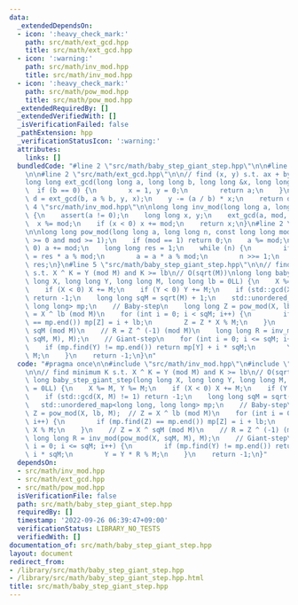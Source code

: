 ```yaml
---
data:
  _extendedDependsOn:
  - icon: ':heavy_check_mark:'
    path: src/math/ext_gcd.hpp
    title: src/math/ext_gcd.hpp
  - icon: ':warning:'
    path: src/math/inv_mod.hpp
    title: src/math/inv_mod.hpp
  - icon: ':heavy_check_mark:'
    path: src/math/pow_mod.hpp
    title: src/math/pow_mod.hpp
  _extendedRequiredBy: []
  _extendedVerifiedWith: []
  _isVerificationFailed: false
  _pathExtension: hpp
  _verificationStatusIcon: ':warning:'
  attributes:
    links: []
  bundledCode: "#line 2 \"src/math/baby_step_giant_step.hpp\"\n\n#line 2 \"src/math/inv_mod.hpp\"\
    \n\n#line 2 \"src/math/ext_gcd.hpp\"\n\n// find (x, y) s.t. ax + by = gcd(a, b)\n\
    long long ext_gcd(long long a, long long b, long long &x, long long &y) {\n  \
    \  if (b == 0) {\n        x = 1, y = 0;\n        return a;\n    }\n    long long\
    \ d = ext_gcd(b, a % b, y, x);\n    y -= (a / b) * x;\n    return d;\n}\n#line\
    \ 4 \"src/math/inv_mod.hpp\"\n\nlong long inv_mod(long long a, long long mod)\
    \ {\n    assert(a != 0);\n    long long x, y;\n    ext_gcd(a, mod, x, y);\n  \
    \  x %= mod;\n    if (x < 0) x += mod;\n    return x;\n}\n#line 2 \"src/math/pow_mod.hpp\"\
    \n\nlong long pow_mod(long long a, long long n, const long long mod) {\n    assert(n\
    \ >= 0 and mod >= 1);\n    if (mod == 1) return 0;\n    a %= mod;\n    if (a <\
    \ 0) a += mod;\n    long long res = 1;\n    while (n) {\n        if (n & 1) res\
    \ = res * a % mod;\n        a = a * a % mod;\n        n >>= 1;\n    }\n    return\
    \ res;\n}\n#line 5 \"src/math/baby_step_giant_step.hpp\"\n\n// find minimum K\
    \ s.t. X ^ K = Y (mod M) and K >= lb\n// O(sqrt(M))\nlong long baby_step_giant_step(long\
    \ long X, long long Y, long long M, long long lb = 0LL) {\n    X %= M, Y %= M;\n\
    \    if (X < 0) X += M;\n    if (Y < 0) Y += M;\n    if (std::gcd(X, M) != 1)\
    \ return -1;\n    long long sqM = sqrt(M) + 1;\n    std::unordered_map<long long,\
    \ long long> mp;\n    // Baby-step\n    long long Z = pow_mod(X, lb, M);  // Z\
    \ = X ^ lb (mod M)\n    for (int i = 0; i < sqM; i++) {\n        if (mp.find(Z)\
    \ == mp.end()) mp[Z] = i + lb;\n        Z = Z * X % M;\n    }\n    // Z = X ^\
    \ sqM (mod M)\n    // R = Z ^ (-1) (mod M)\n    long long R = inv_mod(pow_mod(X,\
    \ sqM, M), M);\n    // Giant-step\n    for (int i = 0; i <= sqM; i++) {\n    \
    \    if (mp.find(Y) != mp.end()) return mp[Y] + i * sqM;\n        Y = Y * R %\
    \ M;\n    }\n    return -1;\n}\n"
  code: "#pragma once\n\n#include \"src/math/inv_mod.hpp\"\n#include \"src/math/pow_mod.hpp\"\
    \n\n// find minimum K s.t. X ^ K = Y (mod M) and K >= lb\n// O(sqrt(M))\nlong\
    \ long baby_step_giant_step(long long X, long long Y, long long M, long long lb\
    \ = 0LL) {\n    X %= M, Y %= M;\n    if (X < 0) X += M;\n    if (Y < 0) Y += M;\n\
    \    if (std::gcd(X, M) != 1) return -1;\n    long long sqM = sqrt(M) + 1;\n \
    \   std::unordered_map<long long, long long> mp;\n    // Baby-step\n    long long\
    \ Z = pow_mod(X, lb, M);  // Z = X ^ lb (mod M)\n    for (int i = 0; i < sqM;\
    \ i++) {\n        if (mp.find(Z) == mp.end()) mp[Z] = i + lb;\n        Z = Z *\
    \ X % M;\n    }\n    // Z = X ^ sqM (mod M)\n    // R = Z ^ (-1) (mod M)\n   \
    \ long long R = inv_mod(pow_mod(X, sqM, M), M);\n    // Giant-step\n    for (int\
    \ i = 0; i <= sqM; i++) {\n        if (mp.find(Y) != mp.end()) return mp[Y] +\
    \ i * sqM;\n        Y = Y * R % M;\n    }\n    return -1;\n}"
  dependsOn:
  - src/math/inv_mod.hpp
  - src/math/ext_gcd.hpp
  - src/math/pow_mod.hpp
  isVerificationFile: false
  path: src/math/baby_step_giant_step.hpp
  requiredBy: []
  timestamp: '2022-09-26 06:39:47+09:00'
  verificationStatus: LIBRARY_NO_TESTS
  verifiedWith: []
documentation_of: src/math/baby_step_giant_step.hpp
layout: document
redirect_from:
- /library/src/math/baby_step_giant_step.hpp
- /library/src/math/baby_step_giant_step.hpp.html
title: src/math/baby_step_giant_step.hpp
---
```

